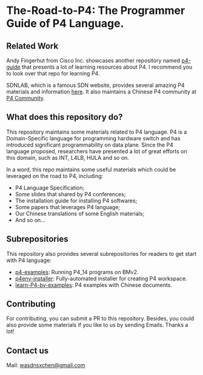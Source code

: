 # The-Road-to-P4: The Programmer Guide of P4 Language.

## Related Work

Andy Fingerhut from Cisco Inc. showcases another repository named [p4-guide](https://github.com/jafingerhut/p4-guide) that presents a lot of learning resources about P4. I recommend you to look over that repo for learning P4.

SDNLAB, which is a famous SDN website, provides several amazing P4 materials and information [here](http://www.sdnlab.com/tag/p4/). It also maintains a Chinese P4 community at [P4 Community](http://www.sdnlab.com/community/explore/category-p4).

## What does this repository do?

This repository maintains some materials related to P4 language. P4 is a Domain-Specific language for programming hardware switch and has introduced significant programmability on data plane. Since the P4 language proposed, researchers have presented a lot of great efforts on this domain, such as INT, L4LB, HULA and so on.

In a word, this repo maintains some useful materials which could be leveraged on the road to P4, including:
- P4 Language Specification;
- Some slides that shared by P4 conferences;
- The installation guide for installing P4 softwares;
- Some papers that leverages P4 language;
- Our Chinese translations of some English materials;
- And so on...

## Subrepositories

This repository also provides several subrepositories for readers to get start with P4 language:
- [p4-examples](https://github.com/Wasdns/p4-examples): Running P4_14 programs on BMv2.
- [p4env-installer](https://github.com/Wasdns/p4env-installer): Fully-automated installer for creating P4 workspace. 
- [learn-P4-by-examples](https://github.com/Wasdns/learn-P4-by-examples): P4 examples with Chinese documents. 

## Contributing

For contributing, you can submit a PR to this repository. Besides, you could also provide some materials if you like to us by sending Emails. Thanks a lot!

## Contact us

Mail: wasdnsxchen@gmail.com
